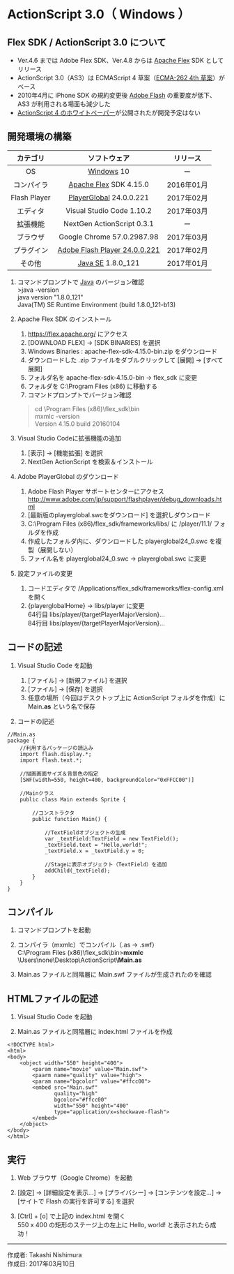 # ActionScript 3.0（ Windows ）

## Flex SDK / ActionScript 3.0 について

* Ver.4.6 までは Adobe Flex SDK、Ver.4.8 からは [Apache Flex](https://ja.wikipedia.org/wiki/Apache_Flex) SDK としてリリース
* ActionScript 3.0（AS3）は ECMAScript 4 草案（[ECMA-262 4th 草案](https://ja.wikipedia.org/wiki/ECMAScript)）がベース
* 2010年4月に iPhone SDK の規約変更後 [Adobe Flash](https://ja.wikipedia.org/wiki/Adobe_Flash) の重要度が低下、AS3 が利用される場面も減少した
* [ActionScript 4 のホワイトペーパー](https://github.com/adobe-research/ActionScript4)が公開されたが開発予定はない

## 開発環境の構築

|カテゴリ|ソフトウェア|リリース|
|:--:|:--:|:--:|
|OS|[Windows](https://ja.wikipedia.org/wiki/Microsoft_Windows) 10|ー|
|コンパイラ|[Apache Flex](https://ja.wikipedia.org/wiki/Apache_Flex) SDK 4.15.0|2016年01月|
|Flash Player|[PlayerGlobal](http://www.adobe.com/jp/support/flashplayer/debug_downloads.html) 24.0.0.221|2017年02月|
|エディタ|Visual Studio Code 1.10.2|2017年03月|
|拡張機能|NextGen ActionScript 0.3.1|ー|
|ブラウザ|Google Chrome 57.0.2987.98|2017年03月|
|プラグイン|[Adobe Flash Player 24.0.0.221](https://www.adobe.com/jp/software/flash/about/)|2017年02月|
|その他|[Java SE](https://ja.wikipedia.org/wiki/Java) 1.8.0_121|2017年01月|

1. コマンドプロンプトで [Java](https://ja.wikipedia.org/wiki/Java) のバージョン確認  
    \>java -version  
    java version "1.8.0_121"  
    Java(TM) SE Runtime Environment (build 1.8.0_121-b13)

1. Apache Flex SDK のインストール  
    1. https://flex.apache.org/ にアクセス
    1. [DOWNLOAD FLEX] → [SDK BINARIES] を選択
    1. Windows Binaries : apache-flex-sdk-4.15.0-bin.zip をダウンロード
    1. ダウンロードした .zip ファイルをダブルクリックして [展開] → [すべて展開]
    1. フォルダ名を apache-flex-sdk-4.15.0-bin → flex_sdk に変更
    1. フォルダを C:\Program Files (x86) に移動する
    1. コマンドプロンプトでバージョン確認  
    >cd \Program Files (x86)\flex_sdk\bin  
    >mxmlc -version  
    Version 4.15.0 build 20160104

1. Visual Studio Codeに拡張機能の追加
    1. [表示] → [機能拡張] を選択
    1. NextGen ActionScript を検索＆インストール

1. Adobe PlayerGlobal のダウンロード
    1. Adobe Flash Player サポートセンターにアクセス  
    http://www.adobe.com/jp/support/flashplayer/debug_downloads.html
    1. [最新版のplayerglobal.swcをダウンロード] を選択しダウンロード  
    1. C:\Program Files (x86)/flex_sdk/frameworks/libs/ に /player/11.1/ フォルダを作成  
    1. 作成したフォルダ内に、ダウンロードした playerglobal24_0.swc を複製（展開しない）  
    1. ファイル名を playerglobal24_0.swc → playerglobal.swc に変更

1. 設定ファイルの変更
    1. コードエディタで /Applications/flex_sdk/frameworks/flex-config.xml を開く
    1. {playerglobalHome} → libs/player に変更  
    64行目 <path-element>libs/player/{targetPlayerMajorVersion}...  
    84行目 <path-element>libs/player/{targetPlayerMajorVersion}...  

## コードの記述

1. Visual Studio Code を起動
    1. [ファイル] → [新規ファイル] を選択
    1. [ファイル] → [保存] を選択
    1. 任意の場所（今回はデスクトップ上に ActionScript フォルダを作成）に Main<b>.as</b> という名で保存

1. コードの記述
```
//Main.as
package {
    //利用するパッケージの読込み
    import flash.display.*;
    import flash.text.*;

    //描画画面サイズ＆背景色の指定
    [SWF(width=550, height=400, backgroundColor="0xFFCC00")]

    //Mainクラス
    public class Main extends Sprite {

        //コンストラクタ
        public function Main() {

            //TextFieldオブジェクトの生成
            var _textField:TextField = new TextField();
            _textField.text = "Hello,world!";
            _textField.x = _textField.y = 0;

            //Stageに表示オブジェクト（TextField）を追加
            addChild(_textField);
        }
    }
}
```

## コンパイル

1. コマンドプロンプトを起動

1. コンパイラ（mxmlc）でコンパイル（.as → .swf）  
C:\Program Files (x86)\flex_sdk\bin><b>mxmlc</b> \Users\none\Desktop\ActionScript\\<b>Main.as</b>

1. Main.as ファイルと同階層に Main.swf ファイルが生成されたのを確認

## HTMLファイルの記述

1. Visual Studio Code を起動

1. Main.as ファイルと同階層に index.html ファイルを作成

```
<!DOCTYPE html>
<html>
<body>
    <object width="550" height="400">
        <param name="movie" value="Main.swf">
        <paarm name="quality" value="high">
        <param name="bgcolor" value="#ffcc00">
        <embed src="Main.swf" 
               quality="high"
               bgcolor="#ffcc00"
               width="550" height="400"
               type="application/x=shockwave-flash">
        </embed>
    </object>
</body>
</html>
```

## 実行

1. Web ブラウザ（Google Chrome）を起動

1. [設定] → [詳細設定を表示…] → [プライバシー] → [コンテンツを設定…] → [サイトで Flash の実行を許可する] を選択

1. [Ctrl] + [o] で上記の index.html を開く  
550 x 400 の矩形のステージ上の左上に Hello, world! と表示されたら成功！

***
作成者: Takashi Nishimura  
作成日: 2017年03月10日
